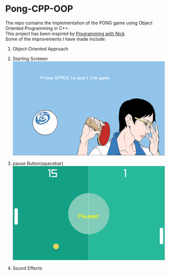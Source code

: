 # Pong-CPP-OOP
The repo contains the implementation of the PONG game using Object Oriented Programming in C++.</br>
This project has been inspired by [Programming with Nick](https://www.youtube.com/watch?v=VLJlTaFvHo4)</br>
Some of the improvements I have made include:</br>
1. Object-Oriented Approach</br>

2. Starting Screeen</br>
![](Pong_images/Starting_screen.png)
3. pause Button(spacebar)</br>
![](Pong_images/Pause_button.png)
4. Sound Effects</br>
